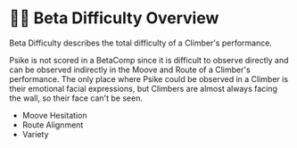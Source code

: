 # 🔷🔷 Beta Difficulty Overview

Beta Difficulty describes the total difficulty of a Climber's performance.

Psike is not scored in a BetaComp since it is difficult to observe directly and can be observed indirectly in the Moove and <via>Route</via> of a Climber's performance. The only place where Psike could be observed in a Climber is their emotional facial expressions, but Climbers are almost always facing the wall, so their face can't be seen.  

- Moove Hesitation
- <via>Route</via> Alignment
- Variety
